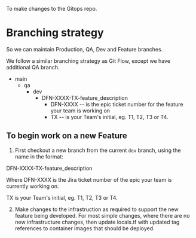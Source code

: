 To make changes to the Gitops repo.

# Branching strategy

So we can maintain Production, QA, Dev and Feature branches.

We follow a similar branching strategy as Git Flow, except we have additional QA branch.

- main
  - qa
    - dev
      - DFN-XXXX-TX-feature_description
        - DFN-XXXX -- is the epic ticket number for the feature your team is working on
        - TX -- is your Team's initial, eg. T1, T2, T3 or T4.

## To begin work on a new Feature

1. First checkout a new branch from the current `dev` branch, using the name in the format:

DFN-XXXX-TX-feature_description

Where DFN-XXXX is the Jira ticket number of the epic your team is currently working on.

TX is your Team's initial, eg. T1, T2, T3 or T4.

2. Make changes to the infrastruction as required to support the new feature being developed. For most simple changes, where there are no new infrastructure changes, then update locals.tf with updated tag references to container images that should be deployed.
